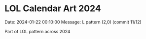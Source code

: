 # LOL Calendar Art 2024

Date: 2024-01-22 00:10:00
Message: L pattern (2,0) (commit 11/12)

Part of LOL pattern across 2024

